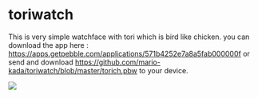 # toriwatch
This is very simple watchface with tori which is bird like chicken. you can download the app here : https://apps.getpebble.com/applications/571b4252e7a8a5fab000000f or send and download https://github.com/mario-kada/toriwatch/blob/master/torich.pbw to your device.

<img src="https://www.filepicker.io/api/file/ZyxLgSwqRielJMKjfjwR/convert?h=180&w=180">

